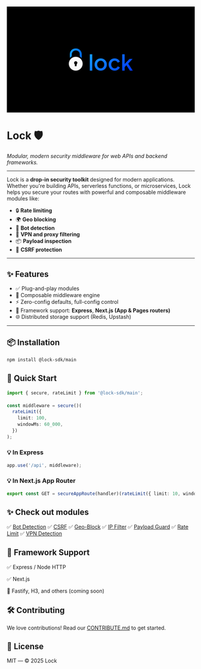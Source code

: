 <p align="center">
  <img src="logo.png" alt="Lock Cover" />
</p>

# Lock 🛡️

_Modular, modern security middleware for web APIs and backend frameworks._

---

Lock is a **drop-in security toolkit** designed for modern applications. Whether you're building APIs, serverless functions, or microservices, Lock helps you secure your routes with powerful and composable middleware modules like:

- 🔒 **Rate limiting**
- 🌍 **Geo blocking**
- 🤖 **Bot detection**
- 🧠 **VPN and proxy filtering**
- 📦 **Payload inspection**
- 🧬 **CSRF protection**

---

## ✨ Features

- ✅ Plug-and-play modules
- 🧱 Composable middleware engine
- ⚡️ Zero-config defaults, full-config control
- 🎯 Framework support: **Express**, **Next.js (App & Pages routers)**
- 🌐 Distributed storage support (Redis, Upstash)

---

## 📦 Installation

```bash
npm install @lock-sdk/main
```

## 🚀 Quick Start

```ts
import { secure, rateLimit } from '@lock-sdk/main';

const middleware = secure()(
  rateLimit({
    limit: 100,
    windowMs: 60_000,
  })
);
```

### 💡 In Express

```ts
app.use('/api', middleware);
```

### 💡 In Next.js App Router

```ts
export const GET = secureAppRoute(handler)(rateLimit({ limit: 10, windowMs: 10_000 }));
```

## ✨ Check out modules

✅ [Bot Detection](https://github.com/Soumyadas15/lock/tree/main/packages/modules/bot-detection)
✅ [CSRF](https://github.com/Soumyadas15/lock/tree/main/packages/modules/csrf)
✅ [Geo-Block](https://github.com/Soumyadas15/lock/tree/main/packages/modules/geo-block)
✅ [IP Filter](https://github.com/Soumyadas15/lock/tree/main/packages/modules/ip-filter)
✅ [Payload Guard](https://github.com/Soumyadas15/lock/tree/main/packages/modules/payload-guard)
✅ [Rate Limit](https://github.com/Soumyadas15/lock/tree/main/packages/modules/rate-limit)
✅ [VPN Detection](https://github.com/Soumyadas15/lock/tree/main/packages/modules/vpn-detection)

## 🧩 Framework Support

✅ Express / Node HTTP

✅ Next.js

🧪 Fastify, H3, and others (coming soon)

## 🛠 Contributing

We love contributions! Read our [CONTRIBUTE.md](CONTRIBUTE.md) to get started.

## 📄 License

MIT — © 2025 Lock
